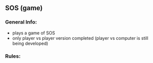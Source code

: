 ## SOS (game)
### General Info:
- plays a game of SOS
- only player vs player version completed (player vs computer is still being developed)

### Rules:


